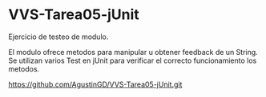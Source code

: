 # VVS-Tarea05-jUnit
Ejercicio de testeo de modulo.

El modulo ofrece metodos para manipular u obtener feedback de un String. Se utilizan varios Test en jUnit para verificar el correcto funcionamiento los metodos.

https://github.com/AgustinGD/VVS-Tarea05-jUnit.git
